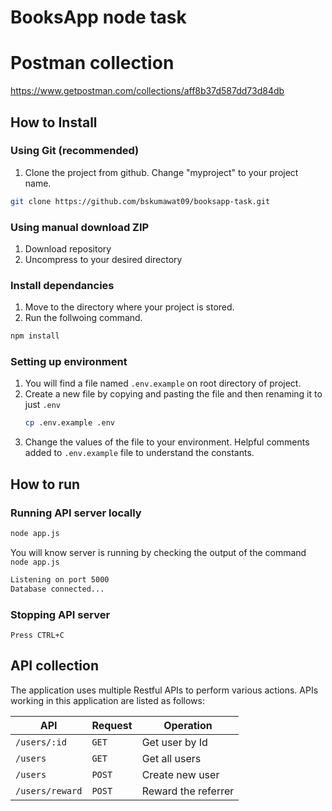 # BooksApp node task

# Postman collection

https://www.getpostman.com/collections/aff8b37d587dd73d84db

## How to Install

### Using Git (recommended)

1.  Clone the project from github. Change "myproject" to your project name.

```bash
git clone https://github.com/bskumawat09/booksapp-task.git
```

### Using manual download ZIP

1.  Download repository
2.  Uncompress to your desired directory

### Install dependancies

1. Move to the directory where your project is stored.
2. Run the follwoing command.

```bash
npm install
```

### Setting up environment

1.  You will find a file named `.env.example` on root directory of project.
2.  Create a new file by copying and pasting the file and then renaming it to just `.env`
    ```bash
    cp .env.example .env
    ```
3.  Change the values of the file to your environment. Helpful comments added to `.env.example` file to understand the constants.

## How to run

### Running API server locally

```bash
node app.js
```

You will know server is running by checking the output of the command `node app.js`

```bash
Listening on port 5000
Database connected...
```

### Stopping API server

```
Press CTRL+C
```

## API collection

The application uses multiple Restful APIs to perform various actions. APIs working in this application are listed as follows:

| API             | Request | Operation           |
| --------------- | ------- | ------------------- |
| `/users/:id`    | `GET`   | Get user by Id      |
| `/users`        | `GET`   | Get all users       |
| `/users`        | `POST`  | Create new user     |
| `/users/reward` | `POST`  | Reward the referrer |
